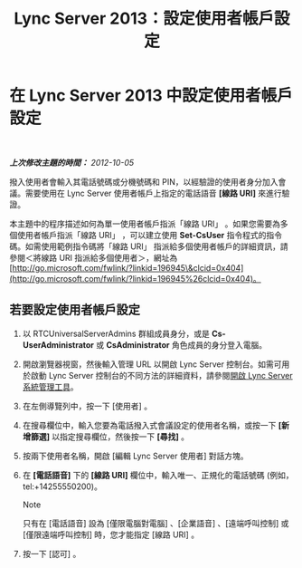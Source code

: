 ﻿---
title: Lync Server 2013：設定使用者帳戶設定
TOCTitle: 設定使用者帳戶設定
ms:assetid: b7c74ecc-b924-4efc-8a56-3a5f94a9ef13
ms:mtpsurl: https://technet.microsoft.com/zh-tw/library/Gg412896(v=OCS.15)
ms:contentKeyID: 49292096
ms.date: 08/24/2015
mtps_version: v=OCS.15
ms.translationtype: HT
---

# 在 Lync Server 2013 中設定使用者帳戶設定

 

_**上次修改主題的時間：** 2012-10-05_

撥入使用者會輸入其電話號碼或分機號碼和 PIN，以經驗證的使用者身分加入會議。需要使用在 Lync Server 使用者帳戶上指定的電話語音 **\[線路 URI\]** 來進行驗證。

本主題中的程序描述如何為單一使用者帳戶指派「線路 URI」 。如果您需要為多個使用者帳戶指派「線路 URI」 ，可以建立使用 **Set-CsUser** 指令程式的指令碼。如需使用範例指令碼將「線路 URI」 指派給多個使用者帳戶的詳細資訊，請參閱＜將線路 URI 指派給多個使用者＞，網址為 [http://go.microsoft.com/fwlink/?linkid=196945\&clcid=0x404](http://go.microsoft.com/fwlink/?linkid=196945%26clcid=0x404)。

## 若要設定使用者帳戶設定

1.  以 RTCUniversalServerAdmins 群組成員身分，或是 **Cs-UserAdministrator** 或 **CsAdministrator** 角色成員的身分登入電腦。

2.  開啟瀏覽器視窗，然後輸入管理 URL 以開啟 Lync Server 控制台。如需可用於啟動 Lync Server 控制台的不同方法的詳細資料，請參閱[開啟 Lync Server 系統管理工具](lync-server-2013-open-lync-server-administrative-tools.md)。

3.  在左側導覽列中，按一下 \[使用者\] 。

4.  在搜尋欄位中，輸入您要為電話撥入式會議設定的使用者名稱，或按一下 **\[新增篩選\]** 以指定搜尋欄位，然後按一下 **\[尋找\]** 。

5.  按兩下使用者名稱，開啟 \[編輯 Lync Server 使用者\] 對話方塊。

6.  在 **\[電話語音\]** 下的 **\[線路 URI\]** 欄位中，輸入唯一、正規化的電話號碼 (例如，tel:+14255550200)。
    
    > [!NOTE]  
    > 只有在 [電話語音] 設為 [僅限電腦對電腦] 、[企業語音] 、[遠端呼叫控制] 或 [僅限遠端呼叫控制] 時，您才能指定 [線路 URI] 。
    


7.  按一下 \[認可\] 。

